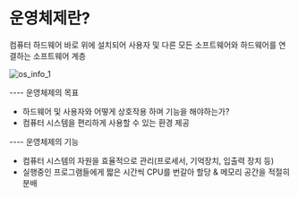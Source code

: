 # 운영체제란?
컴퓨터 하드웨어 바로 위에 설치되어 사용자 및 다른 모든 소프트웨어와 하드웨어를 연결하는 소프트웨어 계층

![os_info_1](https://user-images.githubusercontent.com/23302973/97541284-3c614400-1a08-11eb-9282-5278dd4b91a4.png)

---- 운영체제의 목표
* 하드웨어 및 사용자와 어떻게 상호작용 하며 기능을 해야하는가?
* 컴퓨터 시스템을 편리하게 사용할 수 있는 환경 제공

---- 운영체제의 기능
* 컴퓨터 시스템의 자원을 효율적으로 관리(프로세서, 기억장치, 입출력 장치 등)
* 실행중인 프로그램들에게 짧은 시간씩 CPU를 번갈아 할당 & 메모리 공간을 적절히 분배
